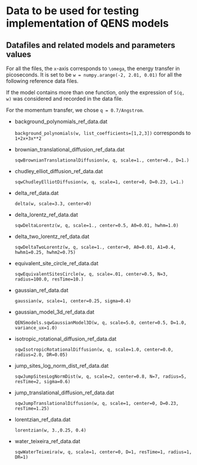 # Data to be used for testing implementation of QENS models

## Datafiles and related models and parameters values

For all the files, the `x`-axis corresponds to `\omega`, the energy transfer 
in picoseconds. It is set to be `w = numpy.arange(-2, 2.01, 0.01)` for all the 
following reference data files.

If the model contains more than one function, only the expression of `S(q, w)` 
was considered and recorded in the data file.

For the momentum transfer, we chose `q = 0.7/Angstrom`.


- background_polynomials_ref_data.dat

  `background_polynomials(w, list_coefficients=[1,2,3])` corresponds to 
  `1+2x+3x**2`

- brownian_translational_diffusion_ref_data.dat

  `sqwBrownianTranslationalDiffusion(w, q, scale=1., center=0., D=1.)`
  
- chudley_elliot_diffusion_ref_data.dat

  `sqwChudleyElliotDiffusion(w, q, scale=1, center=0, D=0.23, L=1.)`

- delta_ref_data.dat

  `delta(w, scale=3.3, center=0)`

- delta_lorentz_ref_data.dat

  `sqwDeltaLorentz(w, q, scale=1., center=0.5, A0=0.01, hwhm=1.0)`

- delta_two_lorentz_ref_data.dat

  `sqwDeltaTwoLorentz(w, q, scale=1., center=0, A0=0.01, A1=0.4, hwhm1=0.25, hwhm2=0.75)`
  
- equivalent_site_circle_ref_data.dat

  `sqwEquivalentSitesCircle(w, q, scale=.01, center=0.5, N=3, radius=100.0, resTime=10.)`
  
- gaussian_ref_data.dat

  `gaussian(w, scale=1, center=0.25, sigma=0.4)`
  
- gaussian_model_3d_ref_data.dat

  `QENSmodels.sqwGaussianModel3D(w, q, scale=5.0, center=0.5, D=1.0, variance_ux=1.0)`

- isotropic_rotational_diffusion_ref_data.dat

  `sqwIsotropicRotationalDiffusion(w, q, scale=1.0, center=0.0, radius=2.0, DR=0.05)`
  
- jump_sites_log_norm_dist_ref_data.dat

  `sqwJumpSitesLogNormDist(w, q, scale=2, center=0.8, N=7, radius=5, resTime=2, sigma=0.6)`

- jump_translational_diffusion_ref_data.dat

  `sqwJumpTranslationalDiffusion(w, q, scale=1, center=0, D=0.23, resTime=1.25)`

- lorentzian_ref_data.dat

  `lorentzian(w, 3.,0.25, 0.4)`

- water_teixeira_ref_data.dat

  `sqwWaterTeixeira(w, q, scale=1, center=0, D=1, resTime=1, radius=1, DR=1)`
